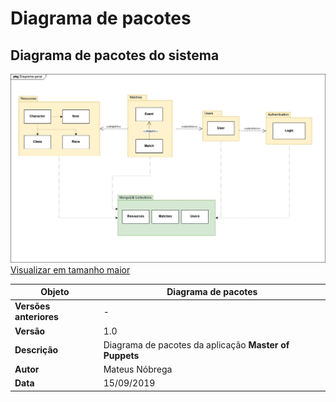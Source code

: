 # Diagrama de pacotes

## Diagrama de pacotes do sistema

![Diagrama de pacotes](../img/diagrama_pacotes/diagrama_de_pacotes.png)
[Visualizar em tamanho maior](../img/diagrama_pacotes/diagrama_de_pacotes.png)

|**Objeto**|**Diagrama de pacotes**|
|--|--|
|**Versões anteriores**| - |
|**Versão**| 1.0 |
| **Descrição** | Diagrama de pacotes da aplicação **Master of Puppets**|
| **Autor** | Mateus Nóbrega |
| **Data** | 15/09/2019 |
